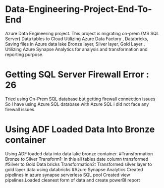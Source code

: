 # Data-Engineering-Project-End-To-End
Azure Data Engineering project.
This project is migrating on-prem (MS SQL Server) Data tables to Cloud Utilizing Azure Data Factory , Databricks, Saving files in Azure data lake Bronze layer, Silver layer, Gold Layer .
Utilizing Azure Synapse Analytics for analysis and transformation and reporting purpose.
# Getting SQL Server Firewall Error : 26 
Tried using On-Prem SQL database but getting  firewall connection issues So I have using Azure SQL database with Azure SQL i did not face any firewall issues.
# Using ADF Loaded Data Into Bronze container
Using ADF loaded data into data lake bronze container.
#Transformation Bronze to Silver
Transform1: In this all tables date column transformed
#Silver to Gold Data bricks
Transformation2: Transformed silver layer to gold layer data using databricks
#Azure Synapse Analytics
Created pipelines in azure synapse serverless SQL pool
Created view pipelines.Loaded cleanest form of data and create powerBI report
